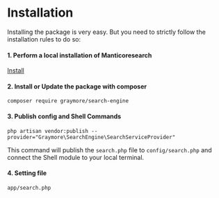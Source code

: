 # Installation
Installing the package is very easy. But you need to strictly follow the installation rules to do so:

#### 1. Perform a local installation of Manticoresearch
[Install](https://manticoresearch.com/install/)

#### 2. Install or Update the package with composer
`composer require graymore/search-engine`

#### 3. Publish config and Shell Commands
`php artisan vendor:publish --provider="Graymore\SearchEngine\SearchServiceProvider"`

This command will publish the `search.php` file to `config/search.php` and connect the Shell module to your local terminal.

#### 4. Setting file
`app/search.php`
